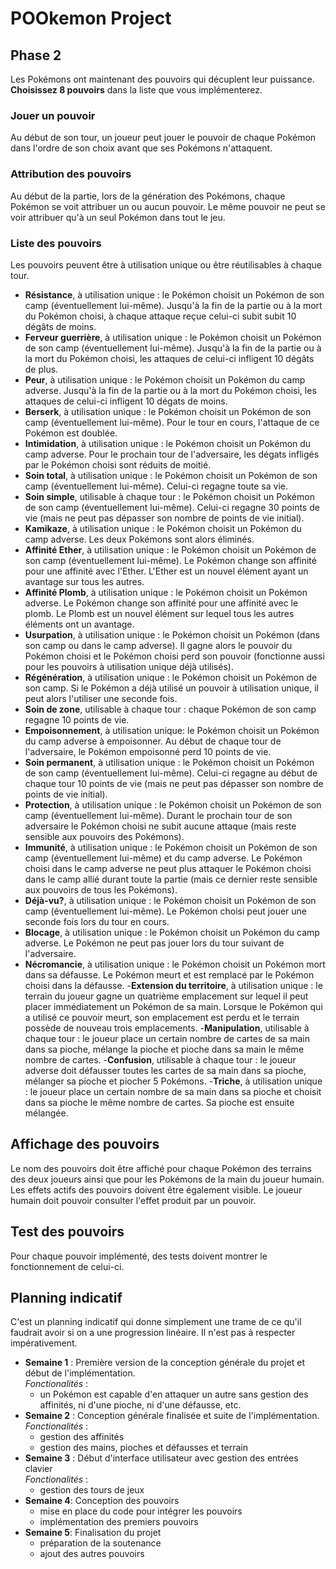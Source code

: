 # POOkemon Project

## Phase 2
Les Pokémons ont maintenant des pouvoirs qui décuplent leur puissance.
**Choisissez 8 pouvoirs** dans la liste que vous implémenterez.

### Jouer un pouvoir
Au début de son tour, un joueur peut jouer le pouvoir de chaque Pokémon dans l'ordre de son choix avant que ses Pokémons n'attaquent.

### Attribution des pouvoirs
Au début de la partie, lors de la génération des Pokémons, chaque Pokémon se voit attribuer un ou aucun pouvoir.
Le même pouvoir ne peut se voir attribuer qu'à un seul Pokémon dans tout le jeu.

### Liste des pouvoirs
Les pouvoirs peuvent être à utilisation unique ou être réutilisables à chaque tour.
- **Résistance**, à utilisation unique : le Pokémon choisit un Pokémon de son camp (éventuellement lui-même). Jusqu'à la fin de la partie ou à la mort du Pokémon choisi, à chaque attaque reçue celui-ci subit subit 10 dégâts de moins.
- **Ferveur guerrière**, à utilisation unique : le Pokémon choisit un Pokémon de son camp (éventuellement lui-même). Jusqu'à la fin de la partie ou à la mort du Pokémon choisi, les attaques de celui-ci infligent 10 dégâts de plus.
- **Peur**, à utilisation unique : le Pokémon choisit un Pokémon du camp adverse. Jusqu'à la fin de la partie ou à la mort du Pokémon choisi, les attaques de celui-ci infligent 10 dégats de moins.
- **Berserk**, à utilisation unique : le Pokémon choisit un Pokémon de son camp (éventuellement lui-même). Pour le tour en cours, l'attaque de ce Pokémon est doublée.
- **Intimidation**, à utilisation unique : le Pokémon choisit un Pokémon du camp adverse. Pour le prochain tour de l'adversaire, les dégats infligés par le Pokémon choisi sont réduits de moitié.
- **Soin total**, à utilisation unique : le Pokémon choisit un Pokémon de son camp (éventuellement lui-même). Celui-ci regagne toute sa vie.
- **Soin simple**, utilisable à chaque tour : le Pokémon choisit un Pokémon de son camp (éventuellement lui-même). Celui-ci regagne 30 points de vie (mais ne peut pas dépasser son nombre de points de vie initial).
- **Kamikaze**, à utilisation unique : le Pokémon choisit un Pokémon du camp adverse. Les deux Pokémons sont alors éliminés.
- **Affinité Ether**, à utilisation unique : le Pokémon choisit un Pokémon de son camp (éventuellement lui-même). Le Pokémon change son affinité pour une affinité avec l'Ether. L'Ether est un nouvel élément ayant un avantage sur tous les autres.
- **Affinité Plomb**, à utilisation unique : le Pokémon choisit un Pokémon adverse. Le Pokémon change son affinité pour une affinité avec le plomb. Le Plomb est un nouvel élément sur lequel tous les autres éléments ont un avantage.
- **Usurpation**, à utilisation unique : le Pokémon choisit un Pokémon (dans son camp ou dans le camp adverse). Il gagne alors le pouvoir du Pokémon choisi et le Pokémon choisi perd son pouvoir (fonctionne aussi pour les pouvoirs à utilisation unique déjà utilisés).
- **Régénération**, à utilisation unique : le Pokémon choisit un Pokémon de son camp. Si le Pokémon a déjà utilisé un pouvoir à utilisation unique, il peut alors l'utiliser une seconde fois.
- **Soin de zone**, utilisable à chaque tour : chaque Pokémon de son camp regagne 10 points de vie.
- **Empoisonnement**, à utilisation unique: le Pokémon choisit un Pokémon du camp adverse à empoisonner. Au début de chaque tour de l'adversaire, le Pokémon empoisonné perd 10 points de vie.
- **Soin permanent**, à utilisation unique : le Pokémon choisit un Pokémon de son camp (éventuellement lui-même). Celui-ci regagne au début de chaque tour 10 points de vie (mais ne peut pas dépasser son nombre de points de vie initial).
- **Protection**, à utilisation unique : le Pokémon choisit un Pokémon de son camp (éventuellement lui-même). Durant le prochain tour de son adversaire le Pokémon choisi ne subit aucune attaque (mais reste sensible aux pouvoirs des Pokémons).
- **Immunité**, à utilisation unique : le Pokémon choisit un Pokémon de son camp (éventuellement lui-même) et du camp adverse. Le Pokémon choisi dans le camp adverse ne peut plus attaquer le Pokémon choisi dans le camp allié durant toute la partie (mais ce dernier reste sensible aux pouvoirs de tous les Pokémons).
- **Déjà-vu?**, à utilisation unique : le Pokémon choisit un Pokémon de son camp (éventuellement lui-même). Le Pokémon choisi peut jouer une seconde fois lors du tour en cours.
- **Blocage**, à utilisation unique : le Pokémon choisit un Pokémon du camp adverse. Le Pokémon ne peut pas jouer lors du tour suivant de l'adversaire.
- **Nécromancie**, à utilisation unique : le Pokémon choisit un Pokémon mort dans sa défausse. Le Pokémon meurt et est remplacé par le Pokémon choisi dans la défausse.
-**Extension du territoire**, à utilisation unique :  le terrain du joueur gagne un quatrième emplacement sur lequel il peut placer immédiatement un Pokémon de sa main. Lorsque le Pokémon qui a utilisé ce pouvoir meurt, son emplacement est perdu et le terrain possède de nouveau trois emplacements.
-**Manipulation**, utilisable à chaque tour : le joueur place un certain nombre de cartes de sa main dans sa pioche, mélange la pioche et pioche dans sa main le même nombre de cartes.
-**Confusion**, utilisable à chaque tour : le joueur adverse doit défausser toutes les cartes de sa main dans sa pioche, mélanger sa pioche et piocher 5 Pokémons.
-**Triche**, à utilisation unique : le joueur place un certain nombre de sa main dans sa pioche et choisit dans sa pioche le même nombre de cartes. Sa pioche est ensuite mélangée.

## Affichage des pouvoirs
Le nom des pouvoirs doit être affiché pour chaque Pokémon des terrains des deux joueurs ainsi que pour les Pokémons de la main du joueur humain.
Les effets actifs des pouvoirs doivent être également visible.
Le joueur humain doit pouvoir consulter l'effet produit par un pouvoir.

## Test des pouvoirs

Pour chaque pouvoir implémenté, des tests doivent montrer le fonctionnement de celui-ci.

## Planning indicatif

C'est un planning indicatif qui donne simplement une trame de ce qu'il faudrait avoir si on a une progression linéaire. Il n'est pas à respecter impérativement.

- **Semaine 1** : Première version de la conception générale du projet et début de l'implémentation.  
_Fonctionalités_ :
  - un Pokémon est capable d'en attaquer un autre sans gestion des affinités, ni d'une pioche, ni d'une défausse, etc.
- **Semaine 2** : Conception générale finalisée et suite de l'implémentation.  
_Fonctionalités_ :
  - gestion des affinités
  - gestion des mains, pioches et défausses et terrain
- **Semaine 3** : Début d'interface utilisateur avec gestion des entrées clavier  
_Fonctionalités_ :
  - gestion des tours de jeux
- **Semaine 4**: Conception des pouvoirs
  - mise en place du code pour intégrer les pouvoirs
  - implémentation des premiers pouvoirs
- **Semaine 5**: Finalisation du projet
  - préparation de la soutenance
  - ajout des autres pouvoirs
